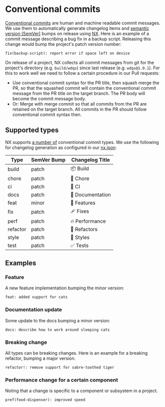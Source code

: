 # Conventional commits

[Conventional commits](https://www.conventionalcommits.org/en/v1.0.0/) are human and machine readable commit messages. We use them to automatically generate changelog items and [semantic version (SemVer)](https://semver.org/) bumps on release using [NX](https://nx.dev). Here is an example of a commit message describing a bug fix in a backup script. Releasing this change would bump the project's patch version number:

```
fix(backup-script): report error if space left on device
```

On release of a project, NX collects all commit messages from git for the project's directory (e.g. `build/wdqs`) since last release (e.g. `wdqs@1.0.1`). For this to work well we need to follow a certain procedure in our Pull requests:

- Use conventional commit syntax for the PR title, then squash merge the PR, so that the squashed commit will contain the conventional commit message from the PR title on the target branch. The PR body will become the commit message body.
- Or: Merge with merge commit so that all commits from the PR are retained on the target branch. All commits in the PR should follow conventional commit syntax then.

## Supported types

NX supports [a number of](https://github.com/nrwl/nx/blob/db10812da789cd48d3a722628a00feda9d0e3810/packages/nx/src/command-line/release/config/conventional-commits.ts) conventional commit types. We use the following for changelog generation as configured in our [nx.json](https://github.com/wmde/wikibase-release-pipeline/blob/main/nx.json):

| Type     | SemVer Bump | Changelog Title  |
| -------- | ----------- | ---------------- |
| build    | patch       | 📦 Build         |
| chore    | patch       | 🏡 Chore         |
| ci       | patch       | 🤖 CI            |
| docs     | patch       | 📖 Documentation |
| feat     | minor       | 🚀 Features      |
| fix      | patch       | 🩹 Fixes         |
| perf     | patch       | 🔥 Performance   |
| refactor | patch       | 💅 Refactors     |
| style    | patch       | 🎨 Styles        |
| test     | patch       | ✅ Tests         |

## Examples

### Feature

A new feature implementation bumping the minor version:

```
feat: added support for cats
```

### Documentation update

Some update to the docs bumping a minor version:

```
docs: describe how to work around sleeping cats
```


### Breaking change

All types can be breaking changes. Here is an example for a breaking refactor, bumping a major version.

```
refactor!: remove support for sabre-toothed tiger
```

### Performance change for a certain component

Noting that a change is specific to a component or subsystem in a project.

```
pref(food-dispenser): improved speed
```

